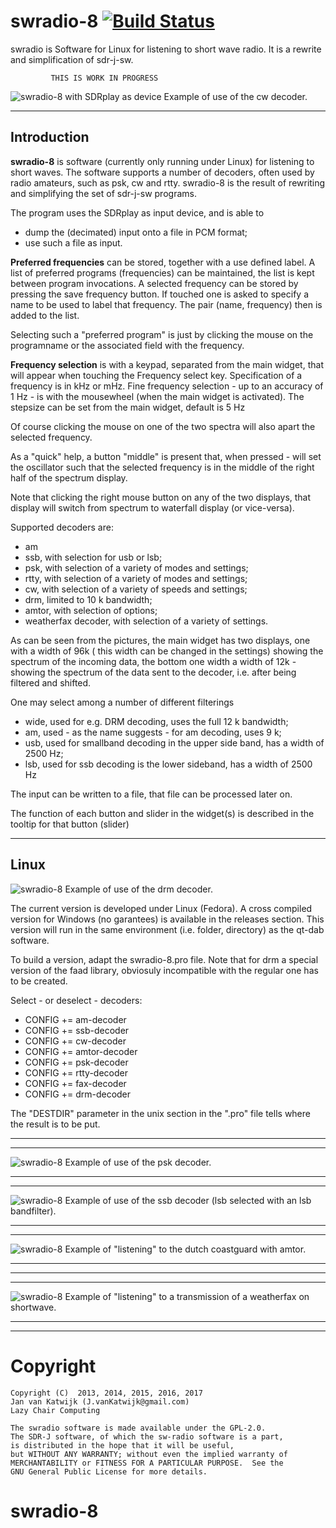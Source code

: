 # swradio-8 [![Build Status](https://travis-ci.org/JvanKatwijk/swradio-8.svg?branch=master)](https://travis-ci.org/JvanKatwijk/sw-radio-8)

swradio is  Software for Linux for listening to short wave radio.
It is a rewrite and simplification of sdr-j-sw.


             THIS IS WORK IN PROGRESS


![swradio-8 with SDRplay as device](/Screenshot-swradio-1.png?raw=true)
Example of use of the cw decoder.

------------------------------------------------------------------
Introduction
------------------------------------------------------------------

**swradio-8** is software (currently only running under Linux) for
listening to short waves. The software supports a number of decoders,
often used by radio amateurs, such as psk, cw and rtty.
swradio-8 is the result of rewriting and simplifying the set
of sdr-j-sw programs.

The program uses the SDRplay as input device, and is able to
* dump the (decimated) input onto a file in PCM format;
* use such a file as input.

**Preferred frequencies** can be stored, together with a use defined label.
A list of preferred programs (frequencies) can
be maintained, the list is kept between program invocations.
A selected frequency can be stored by pressing the save frequency button.
If touched one is asked to specify a name to be used to label that frequency.
The pair (name, frequency) then is added to the list.

Selecting such a "preferred program" is just by clicking the mouse on 
the programname or the associated field with the frequency.

**Frequency selection** is with a keypad, separated from the main widget,
that will appear when touching the Frequency select key.
Specification  of a frequency is in kHz or mHz.
Fine frequency selection - up to an accuracy of 1 Hz - is with the
mousewheel (when the main widget is activated).
The stepsize can be set from the main widget, default is 5 Hz

Of course clicking the mouse on one of the two spectra will also apart the selected frequency.

As a "quick" help, a button "middle" is present that, when pressed - will set the oscillator such
that the selected frequency is in the middle of the right half of the spectrum display.

Note that clicking the right mouse button on any of the two displays, that display will switch from spectrum
to waterfall display (or vice-versa).

Supported decoders are:
* am
* ssb, with selection for usb or lsb;
* psk, with selection of a variety of modes and settings;
* rtty, with selection of a variety of modes and settings;
* cw, with selection of a variety of speeds and settings;
* drm, limited to 10 k bandwidth;
* amtor, with selection of options;
* weatherfax decoder, with selection of a variety of settings.

As can be seen from the pictures, the main widget has two displays, one with a
width of 96k ( this width can be changed in the settings)
showing the spectrum of the incoming data,
the bottom one width a width of 12k -
showing the spectrum of the data sent to the decoder, i.e. after being
filtered and shifted.

One may select among a number of different filterings
* wide, used for e.g. DRM decoding, uses the full 12 k bandwidth;
* am, used - as the name suggests - for am decoding, uses 9 k;
* usb, used for smallband decoding in the upper side band, has a width of 2500 Hz;
* lsb, used for ssb decoding is the lower sideband, has a width of 2500 Hz

The input can be written to a file, that file can be processed later on.

The function of each button and slider in the widget(s) is described in the
tooltip for that button (slider)

------------------------------------------------------------------
Linux
------------------------------------------------------------------
![swradio-8](Screenshot-swradio-2.png?raw=true)
Example of use of the drm decoder.

The current version is developed under Linux (Fedora). A cross compiled version
for Windows (no garantees) is available in the releases section. This version will
run in the same environment (i.e. folder, directory) as the qt-dab software.

To build a version, adapt the swradio-8.pro file.
Note that for drm a special version of the faad library,
obviosuly incompatible with the regular one has to be created.

Select - or deselect - decoders:

* CONFIG          += am-decoder
* CONFIG          += ssb-decoder
* CONFIG          += cw-decoder
* CONFIG          += amtor-decoder
* CONFIG          += psk-decoder
* CONFIG          += rtty-decoder
* CONFIG          += fax-decoder
* CONFIG          += drm-decoder

The "DESTDIR" parameter in the unix section in the ".pro" file tells where the result is to be put.

-------------------------------------------------------------------------
-------------------------------------------------------------------------

![swradio-8](/Screenshot-swradio-3.png?raw=true)
Example of use of the psk decoder.

--------------------------------------------------------------------------
--------------------------------------------------------------------------

![swradio-8](/Screenshot-swradio-4.png?raw=true)
Example of use of the ssb decoder (lsb selected with an lsb bandfilter).

--------------------------------------------------------------------------
--------------------------------------------------------------------------

![swradio-8](/Screenshot-swradio-5.png?raw=true)
Example of "listening" to the dutch coastguard with amtor.

--------------------------------------------------------------------------
----------------------------------------------------------------------
----
![swradio-8](/Screenshot-swradio-6.png?raw=true)
Example of "listening" to a transmission of a weatherfax on shortwave.

--------------------------------------------------------------------------
--------------------------------------------------------------------------

# Copyright


	Copyright (C)  2013, 2014, 2015, 2016, 2017
	Jan van Katwijk (J.vanKatwijk@gmail.com)
	Lazy Chair Computing

	The swradio software is made available under the GPL-2.0.
	The SDR-J software, of which the sw-radio software is a part, 
	is distributed in the hope that it will be useful,
	but WITHOUT ANY WARRANTY; without even the implied warranty of
	MERCHANTABILITY or FITNESS FOR A PARTICULAR PURPOSE.  See the
	GNU General Public License for more details.

# swradio-8

